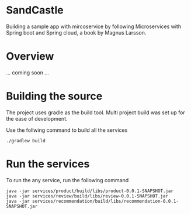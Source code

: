# SandCastle
 
Building a sample app with mircoservice by following Microservices with Spring boot and Spring cloud,  a book by Magnus Larsson.

# Overview

... coming soon ...

# Building the source

The project uses gradle as the build tool. Multi project build was set up for the ease of development.

Use the follwing command to build all the services

```
./gradlew build
```

# Run the services

To run the any service, run the following command 
```shell
java -jar services/product/build/libs/product-0.0.1-SNAPSHOT.jar
java -jar services/review/build/libs/review-0.0.1-SNAPSHOT.jar
java -jar services/recommendation/build/libs/recommendation-0.0.1-SNAPSHOT.jar

```